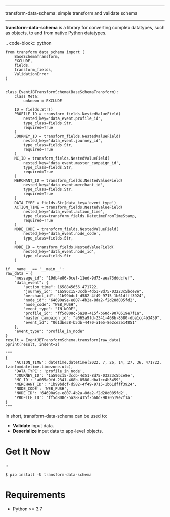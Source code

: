 ************************************************************
transform-data-schema: simple transform and validate schema
***********************************************************

**transform-data-schema** is a library for converting complex datatypes, such as objects, to and from native Python datatypes.

.. code-block:: python

    from transform_data_schema import (
        BaseSchemaTransform, 
        EXCLUDE, 
        fields, 
        transform_fields, 
        ValidationError
    )


    class EventJBTransformSchema(BaseSchemaTransform):
        class Meta:
            unknown = EXCLUDE

        ID = fields.Str()
        PROFILE_ID = transform_fields.NestedValueField(
            nested_key='data_event.profile_id',
            type_class=fields.Str,
            required=True
        )
        JOURNEY_ID = transform_fields.NestedValueField(
            nested_key='data_event.journey_id',
            type_class=fields.Str,
            required=True
        )
        MC_ID = transform_fields.NestedValueField(
            nested_key='data_event.master_campaign_id',
            type_class=fields.Str,
            required=True
        )
        MERCHANT_ID = transform_fields.NestedValueField(
            nested_key='data_event.merchant_id',
            type_class=fields.Str,
            required=True
        )
        DATA_TYPE = fields.Str(data_key='event_type')
        ACTION_TIME = transform_fields.NestedValueField(
            nested_key='data_event.action_time',
            type_class=transform_fields.DatetimeFromTimeStamp,
            required=True
        )
        NODE_CODE = transform_fields.NestedValueField(
            nested_key='data_event.node_code',
            type_class=fields.Str,
        )
        NODE_ID = transform_fields.NestedValueField(
            nested_key='data_event.node_id',
            type_class=fields.Str
        )
    
    if __name__ == '__main__':
    raw_data = {
        "message_id": "19db4e86-0cef-11ed-9d73-aea73dddcfef",
        "data_event": {
            "action_time": 1658845656.471722,
            "journey_id": "1a596c15-3ccb-4d51-8d75-03223c5bce8e",
            "merchant_id": "1b99bdcf-d582-4f49-9715-1b61dfff3924",
            "node_id": "64690a9e-e807-4b2a-8da2-f2d28d085fd2",
            "node_code": "WEB_PUSH",
            "event_type": "IN_NODE",
            "profile_id": "ff5d808c-5a28-415f-b60d-9070519e7f1a",
            "master_campaign_id": "a065a9fd-2341-468b-8580-dba1cc4b3459",
            "event_id": "061dbe38-b5db-4470-a1e5-8e2ce2e14851"
        },
        "event_type": "profile_in_node"
    }
    result = EventJBTransformSchema.transform(raw_data)
    pprint(result, indent=2)
    
    """
    { 
        'ACTION_TIME': datetime.datetime(2022, 7, 26, 14, 27, 36, 471722, tzinfo=datetime.timezone.utc),
        'DATA_TYPE': 'profile_in_node',
        'JOURNEY_ID': '1a596c15-3ccb-4d51-8d75-03223c5bce8e',
        'MC_ID': 'a065a9fd-2341-468b-8580-dba1cc4b3459',
        'MERCHANT_ID': '1b99bdcf-d582-4f49-9715-1b61dfff3924',
        'NODE_CODE': 'WEB_PUSH',
        'NODE_ID': '64690a9e-e807-4b2a-8da2-f2d28d085fd2',
        'PROFILE_ID': 'ff5d808c-5a28-415f-b60d-9070519e7f1a'
    }
    """

In short, transform-data-schema can be used to:

- **Validate** input data.
- **Deserialize** input data to app-level objects.

Get It Now
==========

::

    $ pip install -U transform-data-schema


Requirements
============

- Python >= 3.7



